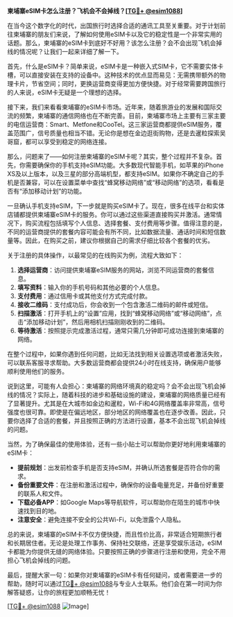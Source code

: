**柬埔寨eSIM卡怎么注册？飞机会不会掉线？[[TG💪+ @esim1088](https://t.me/s/esim1088)]**

在当今这个数字化的时代，出国旅行时选择合适的通讯工具至关重要。对于计划前往柬埔寨的朋友们来说，了解如何使用eSIM卡以及它的稳定性是一个非常实用的话题。那么，柬埔寨的eSIM卡到底好不好用？该怎么注册？会不会出现飞机会掉线的情况呢？让我们一起来详细了解一下。

首先，什么是eSIM卡？简单来说，eSIM卡是一种嵌入式SIM卡，它不需要实体卡槽，可以直接安装在支持的设备中。这种技术的优点显而易见：无需携带额外的物理卡片，节省空间；同时，更换运营商变得更加方便快捷。对于经常需要跨国旅行的人来说，eSIM卡无疑是一个理想的选择。

接下来，我们来看看柬埔寨的eSIM卡市场。近年来，随着旅游业的发展和国际交流的频繁，柬埔寨的通信网络也在不断完善。目前，柬埔寨市场上主要有三家主要的电信运营商：Smart、Metfone和CooTel。这三家运营商都提供eSIM服务，覆盖范围广，信号质量也相当不错。无论你是想在金边逛街购物，还是去暹粒探索吴哥窟，都可以享受到稳定的网络连接。

那么，问题来了——如何注册柬埔寨的eSIM卡呢？其实，整个过程并不复杂。首先，你需要确保你的手机支持eSIM功能。大多数现代智能手机，如苹果的iPhone XS及以上版本，以及三星的部分高端机型，都支持eSIM。如果你不确定自己的手机是否兼容，可以在设置菜单中查找“蜂窝移动网络”或“移动网络”的选项，看看是否有“添加移动计划”的功能。

一旦确认手机支持eSIM，下一步就是购买eSIM卡了。现在，很多在线平台和实体店铺都提供柬埔寨eSIM卡的服务。你可以通过这些渠道直接购买并激活。通常情况下，购买流程包括填写个人信息、选择套餐、支付费用等步骤。值得注意的是，不同的运营商提供的套餐内容可能会有所不同，比如数据流量、通话时间和短信数量等。因此，在购买之前，建议你根据自己的需求仔细比较各个套餐的优劣。

关于注册的具体操作，以最常见的在线购买为例，流程大致如下：

1. **选择运营商**：访问提供柬埔寨eSIM服务的网站，浏览不同运营商的套餐信息。
2. **填写资料**：输入你的手机号码和其他必要的个人信息。
3. **支付费用**：通过信用卡或其他支付方式完成付款。
4. **接收二维码**：支付成功后，你会收到一个包含激活二维码的邮件或短信。
5. **扫描激活**：打开手机上的“设置”应用，找到“蜂窝移动网络”或“移动网络”，点击“添加移动计划”，然后用相机扫描刚刚收到的二维码。
6. **等待激活**：按照提示完成激活过程，通常只需几分钟即可成功连接到柬埔寨的网络。

在整个过程中，如果你遇到任何问题，比如无法找到相关设置选项或者激活失败，可以联系客服寻求帮助。大多数运营商都会提供24小时在线支持，确保用户能够顺利使用他们的服务。

说到这里，可能有人会担心：柬埔寨的网络环境真的稳定吗？会不会出现飞机会掉线的情况？实际上，随着科技的进步和基础设施的建设，柬埔寨的网络质量已经有了显著提升。尤其是在大城市如金边和暹粒，Wi-Fi和4G网络覆盖率非常高，信号强度也很可靠。即使是在偏远地区，部分地区的网络覆盖也在逐步改善。因此，只要你选择了合适的套餐，并且按照正确的方法进行设置，基本不会出现飞机会掉线的问题。

当然，为了确保最佳的使用体验，还有一些小贴士可以帮助你更好地利用柬埔寨的eSIM卡：

- **提前规划**：出发前检查手机是否支持eSIM，并确认所选套餐是否符合你的需求。
- **备份重要文件**：在注册和激活过程中，确保你的设备电量充足，并备份好重要的联系人和文件。
- **下载必备APP**：如Google Maps等导航软件，可以帮助你在陌生的城市中快速找到目的地。
- **注意安全**：避免连接不安全的公共Wi-Fi，以免泄露个人隐私。

总的来说，柬埔寨的eSIM卡不仅方便快捷，而且性价比高，非常适合短期旅行者和长期居住者。无论是处理工作事务、保持社交联络，还是享受娱乐活动，eSIM卡都能为你提供无缝的网络体验。只要按照正确的步骤进行注册和使用，完全不用担心飞机会掉线的问题。

最后，提醒大家一句：如果你对柬埔寨的eSIM卡有任何疑问，或者需要进一步的帮助，随时可以通过[TG💪+ @esim1088](https://t.me/s/esim1088)与专业人士联系。他们会在第一时间为你解答疑惑，让你的旅程更加顺畅无忧！

[[TG💪+ @esim1088](https://t.me/s/esim1088) ![Image](https://i.postimg.cc/4NQfJmqS/Snipaste-2025-05-13-00-14-12.png)]